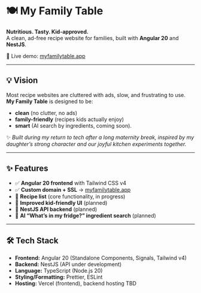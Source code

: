 # 🍽️ My Family Table

**Nutritious. Tasty. Kid-approved.**  
A clean, ad-free recipe website for families, built with **Angular 20** and **NestJS**.  

🔗 Live demo: [myfamilytable.app](https://www.myfamilytable.app)

---

## 💡 Vision

Most recipe websites are cluttered with ads, slow, and frustrating to use.  
**My Family Table** is designed to be:

- **clean** (no clutter, no ads)  
- **family-friendly** (recipes kids actually enjoy)  
- **smart** (AI search by ingredients, coming soon).  

✨ *Built during my return to tech after a long maternity break, inspired by my daughter’s strong character and our joyful kitchen experiments together.*  

---

## ✨ Features

- ✅ **Angular 20 frontend** with Tailwind CSS v4  
- ✅ **Custom domain + SSL** → [myfamilytable.app](https://www.myfamilytable.app)  
- 🚧 **Recipe list** (core functionality, in progress)  
- 🚧 **Improved kid-friendly UI** (planned)  
- 🚧 **NestJS API backend** (planned)  
- 🚧 **AI “What’s in my fridge?” ingredient search** (planned)  

---

## 🛠️ Tech Stack

- **Frontend:** Angular 20 (Standalone Components, Signals, Tailwind v4)  
- **Backend:** NestJS (API under development)  
- **Language:** TypeScript (Node.js 20)  
- **Styling/Formatting:** Prettier, ESLint  
- **Hosting:** Vercel (frontend), backend hosting TBD  


